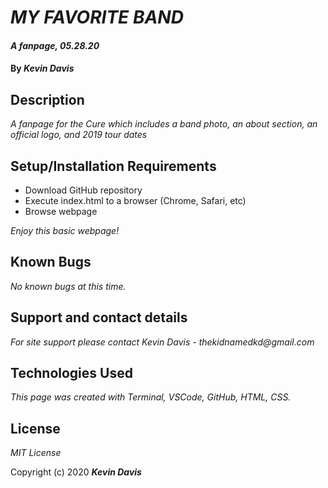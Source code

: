 # _MY FAVORITE BAND_

#### _A fanpage, 05.28.20_

#### By _**Kevin Davis**_

## Description

_A fanpage for the Cure which includes a band photo, an about section, an official logo, and 2019 tour dates_

## Setup/Installation Requirements

* Download GitHub repository
* Execute index.html to a browser (Chrome, Safari, etc)
* Browse webpage

_Enjoy this basic webpage!_

## Known Bugs

_No known bugs at this time._

## Support and contact details

_For site support please contact Kevin Davis - thekidnamedkd@gmail.com_

## Technologies Used

_This page was created with Terminal, VSCode, GitHub, HTML, CSS._

## License

*MIT License*

Copyright (c) 2020 **_Kevin Davis_**